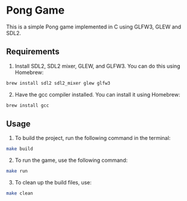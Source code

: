 # Pong Game

This is a simple Pong game implemented in C using GLFW3, GLEW and SDL2.

## Requirements

1. Install SDL2, SDL2 mixer, GLEW, and GLFW3. You can do this using Homebrew:

```bash
brew install sdl2 sdl2_mixer glew glfw3
```

2. Have the gcc compiler installed. You can install it using Homebrew:

```bash
brew install gcc
```

## Usage

1. To build the project, run the following command in the terminal:

```bash
make build
```

2. To run the game, use the following command:

```bash
make run
```

3. To clean up the build files, use:

```bash
make clean
```
